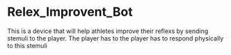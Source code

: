 # Relex_Improvent_Bot
This is a device that will help athletes improve their reflexs by sending stemuli to the player. The player has to the player has to respond physically to this stemuli
